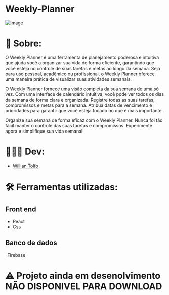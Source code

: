 # Weekly-Planner
![image](https://github.com/wilzin111/Weekly-Planner/assets/129423295/50f4c87c-3262-43e0-8c8d-2c73c63e09e5)

# 📓 Sobre: 
O Weekly Planner é uma ferramenta de planejamento poderosa e intuitiva que ajuda você a organizar sua vida de forma eficiente, garantindo que você esteja no controle de suas tarefas e metas ao longo da semana. Seja para uso pessoal, acadêmico ou profissional, o Weekly Planner oferece uma maneira prática de visualizar suas atividades semanais.

O Weekly Planner fornece uma visão completa da sua semana de uma só vez. Com uma interface de calendário intuitiva, você pode ver todos os dias da semana de forma clara e organizada.
Registre todas as suas tarefas, compromissos e metas para a semana. Atribua datas de vencimento e prioridades para garantir que você esteja focado no que é mais importante.

Organize sua semana de forma eficaz com o Weekly Planner. Nunca foi tão fácil manter o controle das suas tarefas e compromissos. Experimente agora e simplifique sua vida semanal!

# 👨🏻‍💻 Dev: 
- [Willian Tolfo](https://github.com/wilzin111)

# 🛠️ Ferramentas utilizadas:

## Front end
- React
- Css

## Banco de dados
-Firebase

# ⚠️ Projeto ainda em desenolvimento NÃO DISPONIVEL PARA DOWNLOAD
